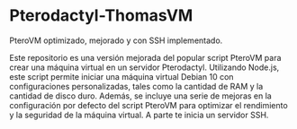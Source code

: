 # Pterodactyl-ThomasVM
PteroVM optimizado, mejorado y con SSH implementado.

Este repositorio es una versión mejorada del popular script PteroVM para crear una máquina virtual en un servidor Pterodactyl. Utilizando Node.js, este script permite iniciar una máquina virtual Debian 10 con configuraciones personalizadas, tales como la cantidad de RAM y la cantidad de disco duro. Además, se incluye una serie de mejoras en la configuración por defecto del script PteroVM para optimizar el rendimiento y la seguridad de la máquina virtual. A parte te inicia un servidor SSH.
